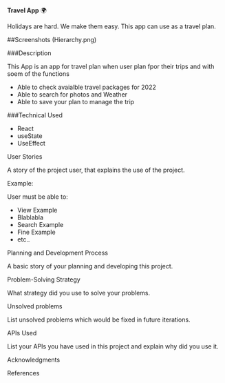 **Travel App** :earth_africa:

Holidays are hard. We make them easy. This app can use as a travel plan.

##Screenshots
(Hierarchy.png)

###Description

This App is an app for travel plan when user plan fpor their trips and with soem of the functions

- Able to check avaialble travel packages for 2022
- Able to search for photos and Weather
- Able to save your plan to manage the trip

###Technical Used

- React
- useState
- UseEffect

User Stories

A story of the project user, that explains the use of the project.

Example:

User must be able to:

- View Example
- Blablabla
- Search Example
- Fine Example
- etc..

Planning and Development Process

A basic story of your planning and developing this project.

Problem-Solving Strategy

What strategy did you use to solve your problems.

Unsolved problems

List unsolved problems which would be fixed in future iterations.

APIs Used

List your APIs you have used in this project and explain why did you use it.

Acknowledgments

References
